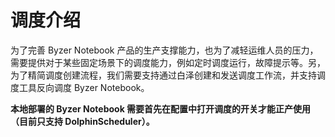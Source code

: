 # 调度介绍

为了完善 Byzer Notebook 产品的生产支撑能力，也为了减轻运维人员的压力，需要提供对于某些固定场景下的调度能力，例如定时调度运行，故障提示等。另，为了精简调度创建流程，我们需要支持通过白泽创建和发送调度工作流，并支持调度工具反向调度 Byzer Notebook。

**本地部署的 Byzer Notebook 需要首先在配置中打开调度的开关才能正产使用（目前只支持 DolphinScheduler）。**

